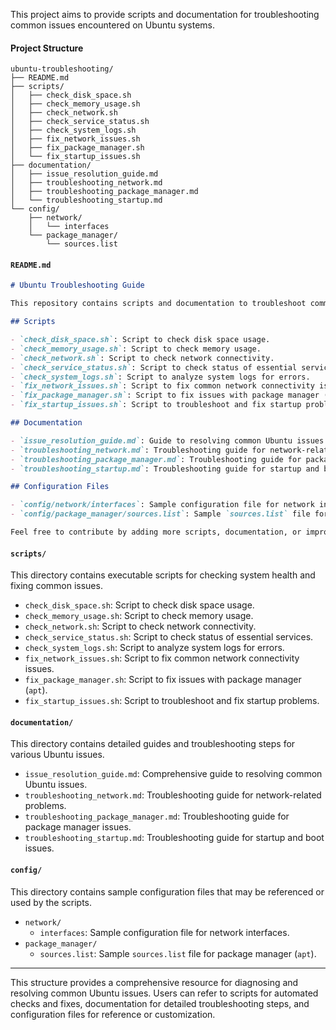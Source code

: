 This project aims to provide scripts and documentation for troubleshooting common issues encountered on Ubuntu systems.

#### Project Structure

```
ubuntu-troubleshooting/
├── README.md
├── scripts/
│   ├── check_disk_space.sh
│   ├── check_memory_usage.sh
│   ├── check_network.sh
│   ├── check_service_status.sh
│   ├── check_system_logs.sh
│   ├── fix_network_issues.sh
│   ├── fix_package_manager.sh
│   └── fix_startup_issues.sh
├── documentation/
│   ├── issue_resolution_guide.md
│   ├── troubleshooting_network.md
│   ├── troubleshooting_package_manager.md
│   └── troubleshooting_startup.md
└── config/
    ├── network/
    │   └── interfaces
    └── package_manager/
        └── sources.list
```

#### `README.md`

```markdown
# Ubuntu Troubleshooting Guide

This repository contains scripts and documentation to troubleshoot common issues encountered on Ubuntu systems.

## Scripts

- `check_disk_space.sh`: Script to check disk space usage.
- `check_memory_usage.sh`: Script to check memory usage.
- `check_network.sh`: Script to check network connectivity.
- `check_service_status.sh`: Script to check status of essential services.
- `check_system_logs.sh`: Script to analyze system logs for errors.
- `fix_network_issues.sh`: Script to fix common network connectivity issues.
- `fix_package_manager.sh`: Script to fix issues with package manager (`apt`).
- `fix_startup_issues.sh`: Script to troubleshoot and fix startup problems.

## Documentation

- `issue_resolution_guide.md`: Guide to resolving common Ubuntu issues.
- `troubleshooting_network.md`: Troubleshooting guide for network-related problems.
- `troubleshooting_package_manager.md`: Troubleshooting guide for package manager issues.
- `troubleshooting_startup.md`: Troubleshooting guide for startup and boot issues.

## Configuration Files

- `config/network/interfaces`: Sample configuration file for network interfaces.
- `config/package_manager/sources.list`: Sample `sources.list` file for package manager.

Feel free to contribute by adding more scripts, documentation, or improving existing solutions.
```

#### `scripts/`

This directory contains executable scripts for checking system health and fixing common issues.

- `check_disk_space.sh`: Script to check disk space usage.
- `check_memory_usage.sh`: Script to check memory usage.
- `check_network.sh`: Script to check network connectivity.
- `check_service_status.sh`: Script to check status of essential services.
- `check_system_logs.sh`: Script to analyze system logs for errors.
- `fix_network_issues.sh`: Script to fix common network connectivity issues.
- `fix_package_manager.sh`: Script to fix issues with package manager (`apt`).
- `fix_startup_issues.sh`: Script to troubleshoot and fix startup problems.

#### `documentation/`

This directory contains detailed guides and troubleshooting steps for various Ubuntu issues.

- `issue_resolution_guide.md`: Comprehensive guide to resolving common Ubuntu issues.
- `troubleshooting_network.md`: Troubleshooting guide for network-related problems.
- `troubleshooting_package_manager.md`: Troubleshooting guide for package manager issues.
- `troubleshooting_startup.md`: Troubleshooting guide for startup and boot issues.

#### `config/`

This directory contains sample configuration files that may be referenced or used by the scripts.

- `network/`
  - `interfaces`: Sample configuration file for network interfaces.
- `package_manager/`
  - `sources.list`: Sample `sources.list` file for package manager (`apt`).

---

This structure provides a comprehensive resource for diagnosing and resolving common Ubuntu issues. Users can refer to scripts for automated checks and fixes, documentation for detailed troubleshooting steps, and configuration files for reference or customization.
